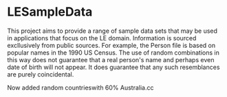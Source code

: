 # LESampleData
This project aims to provide a range of sample data sets that may be used in applications that focus on the LE domain.
Information is sourced excllusively from public sources. For example, the Person file is based on popular names in the 1990 US Census.
The use of random combinations in this way does not guarantee that a real person's name and perhaps even date of birth will not appear.
It does guarantee that any such resemblances are purely coincidental.

Now added random countrieswith 60% Australia.cc
